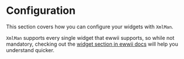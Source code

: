 # Configuration

This section covers how you can configure your widgets with `XmlMan`.

`XmlMan` supports every single widget that ewwii supports, so while not mandatory, checking out the [widget section in ewwii docs](https://ewwii-sh.github.io/ewwii/widgets/widgets.html) will help you understand quicker.
